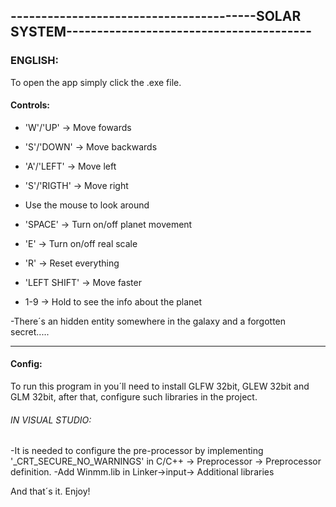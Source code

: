 ## ----------------------------------------SOLAR SYSTEM----------------------------------------

### ENGLISH:

To open the app simply click the .exe file. 

#### Controls:
 - 'W'/'UP' -> Move fowards
 - 'S'/'DOWN' -> Move backwards
 - 'A'/'LEFT' -> Move left
 - 'S'/'RIGTH' -> Move right
 - Use the mouse to look around

 - 'SPACE' -> Turn on/off planet movement
 - 'E' -> Turn on/off real scale
 - 'R' -> Reset everything
 - 'LEFT SHIFT' -> Move faster
 - 1-9 -> Hold to see the info about the planet
 
 -There´s an hidden entity somewhere in the galaxy and a forgotten secret.....
 
 --------------------------------------------------------------------------------------------------------------------
 #### Config:
 
 To run this program in  you´ll need to install GLFW 32bit, GLEW 32bit and GLM 32bit, after that, configure such libraries in the project.
 
 ###### IN VISUAL STUDIO:
  -It is needed to configure the pre-processor by implementing '_CRT_SECURE_NO_WARNINGS' in C/C++ -> Preprocessor -> Preprocessor definition.
  -Add Winmm.lib in Linker->input-> Additional libraries
 
 And that´s it. Enjoy!
 
 
